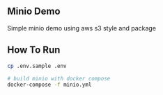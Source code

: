 ## Minio Demo

Simple minio demo using aws s3 style and package


## How To Run
```sh
cp .env.sample .env

# build minio with docker compose
docker-compose -f minio.yml
```